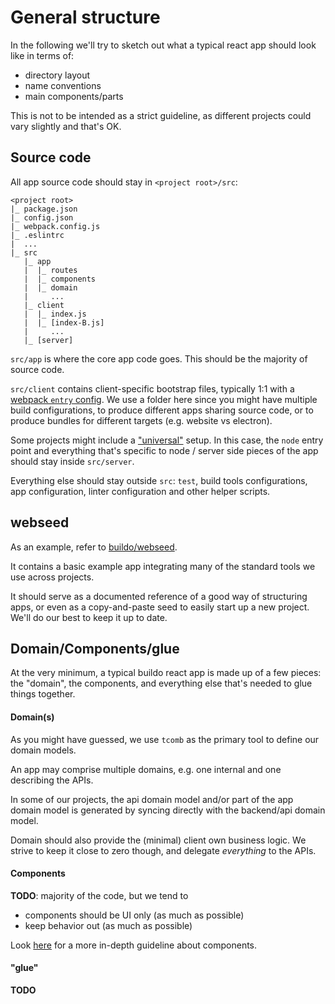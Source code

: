 # General structure

In the following we'll try to sketch out what a typical react app should look like in terms of:
- directory layout
- name conventions
- main components/parts

This is not to be intended as a strict guideline, as different projects could vary slightly and that's OK.

## Source code

All app source code should stay in `<project root>/src`:
```
<project root>
|_ package.json
|_ config.json
|_ webpack.config.js
|_ .eslintrc
|  ...
|_ src
   |_ app
   |  |_ routes
   |  |_ components
   |  |_ domain
   |     ...
   |_ client
   |  |_ index.js
   |  |_ [index-B.js]
   |     ...
   |_ [server]
```

`src/app` is where the core app code goes. This should be the majority of source code.

`src/client` contains client-specific bootstrap files, typically 1:1 with a [webpack `entry` config](https://webpack.github.io/docs/configuration.html#entry). We use a folder here since you might have multiple build configurations, to produce different apps sharing source code, or to produce bundles for different targets (e.g. website vs electron).

Some projects might include a ["universal"](https://medium.com/@mjackson/universal-javascript-4761051b7ae9#.yzqdrsdd0) setup. In this case, the `node` entry point and everything that's specific to node / server side pieces of the app should stay inside `src/server`.

Everything else should stay outside `src`: `test`, build tools configurations, app configuration, linter configuration and other helper scripts.

## webseed

As an example, refer to [buildo/webseed](https://github.com/buildo/webseed).

It contains a basic example app integrating many of the standard tools we use across projects.

It should serve as a documented reference of a good way of structuring apps, or even as a copy-and-paste seed to easily start up a new project. We'll do our best to keep it up to date.

## Domain/Components/glue

At the very minimum, a typical buildo react app is made up of a few pieces: the "domain", the components, and everything else that's needed to glue things together.

#### Domain(s)

As you might have guessed, we use `tcomb` as the primary tool to define our domain models.

An app may comprise multiple domains, e.g. one internal and one describing the APIs.

In some of our projects, the api domain model and/or part of the app domain model is generated by syncing directly with the backend/api domain model.

Domain should also provide the (minimal) client own business logic. We strive to keep it close to zero though, and delegate *everything* to the APIs.

#### Components

**TODO**: majority of the code, but we tend to
- components should be UI only (as much as possible)
- keep behavior out (as much as possible)

Look [here](./2.components.md) for a more in-depth guideline about components.

#### "glue"

**TODO**